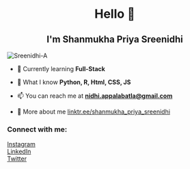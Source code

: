 <h1 align="center">Hello 👋</h1>
<h2 align="center">I'm Shanmukha Priya Sreenidhi</h2>

<p align="left"> <img src="https://komarev.com/ghpvc/?username=sreenidhi-a&label=Profile%20views&color=0e75b6&style=flat" alt="Sreenidhi-A" /> </p>


- 🌱 Currently learning **Full-Stack**

- 💬 What I know **Python, R, Html, CSS, JS**

- 📫 You can reach me at **nidhi.appalabatla@gmail.com**

- 📄 More about me [linktr.ee/shanmukha_priya_sreenidhi](https://linktr.ee/admin)


<h3 align="left">Connect with me:</h3>
<p align="left">
<a href="https://www.instagram.com/sreenidhi_appalabatla/?hl=en" target="blank">Instagram</a><br>
<a href="https://www.linkedin.com/in/shanmukha-priya-sreenidhi/" target="blank">LinkedIn</a><br>
<a href="https://twitter.com/appalabatla" target="blank">Twitter</a>
</p>
